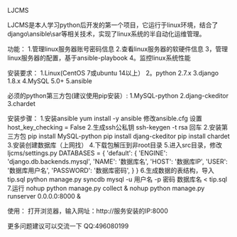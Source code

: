 LJCMS

LJCMS是本人学习python后开发的第一个项目，它运行于linux环境，结合了django\ansible\sar等相关技术，实现了linux系统的半自动化运维管理。

功能：
1.管理linux服务器账号密码信息
2.查看linux服务器的软硬件信息
3，管理linux服务器的配置，基于ansible-playbook
4。监控linux系统性能

安装要求：
1.Linux(CentOS 7或ubuntu 14以上）
2。python 2.7.x
3.django 1.8.x
4.MySQL 5.0+
5.ansible

必须的python第三方包(建议使用pip安装）:
1.MySQL-python
2.djang-ckeditor
3.chardet

安装步骤：
1.安装ansible
yum install -y ansible
修改ansible.cfg
设置host_key_checking = False
2.生成ssh公私钥
ssh-keygen -t rsa
回车
2.安装第三方包
pip install MySQL-python
pip install djang-ckeditor
pip install chardet
3.安装创建数据库（上网找）
4.下载包解压到非root目录
5.进入src目录，修改ljcms/settings.py
DATABASES = {
    'default': {
        'ENGINE': 'django.db.backends.mysql',
        'NAME': '数据库名',
        'HOST': '数据库IP',
        'USER': '数据库用户名',
        'PASSWORD': '数据库密码',
    }
}
6.生成数据的表结构，导入tip.sql
python manage.py syncdb
mysql -u 用户名 -p 密码 数据库名 < tip.sql
7.运行
nohup python manage.py collect &
nohup python manage.py runserver 0.0.0.0:8000 &


使用：
打开浏览器，输入网址：http://服务安装的IP:8000

更多问题建议可以交流一下 QQ:496080199
